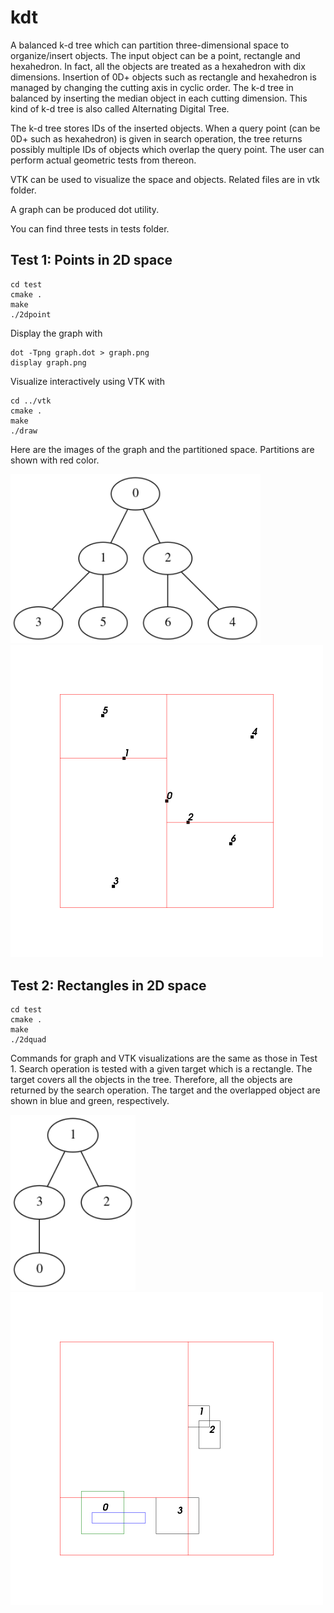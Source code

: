 # kdt

A balanced k-d tree which can partition three-dimensional space to organize/insert objects. The input object can be a point, rectangle and hexahedron. In fact, all the objects are treated as a hexahedron with dix dimensions. Insertion of 0D+ objects such as rectangle and hexahedron is managed by changing the cutting axis in cyclic order. The k-d tree in balanced by inserting the median object in each cutting dimension. This kind of k-d tree is also called Alternating Digital Tree.

The k-d tree stores IDs of the inserted objects. When a query point (can be 0D+ such as hexahedron) is given in search operation, the tree returns possibly multiple IDs of objects which overlap the query point. The user can perform actual geometric tests from thereon.

VTK can be used to visualize the space and objects. Related files are in vtk folder.

A graph can be produced dot utility.

You can find three tests in tests folder.

## Test 1: Points in 2D space

```
cd test
cmake .
make
./2dpoint
```

Display the graph with

```
dot -Tpng graph.dot > graph.png
display graph.png
```

Visualize interactively using VTK with

```
cd ../vtk
cmake .
make
./draw
```

Here are the images of the graph and the partitioned space. Partitions are shown with red color.

<img src="/image/2dpoint_graph.png" width="400"/>
<img src="/image/2dpoint.png" width="500"/>

## Test 2: Rectangles in 2D space

```
cd test
cmake .
make
./2dquad
```

Commands for graph and VTK visualizations are the same as those in Test 1. Search operation is tested with a given target which is a rectangle. The target covers all the objects in the tree. Therefore, all the objects are returned by the search operation. The target and the overlapped object are shown in blue and green, respectively.

<img src="/image/2dquad_graph.png" width="200"/>
<img src="/image/2dquad.png" width="500"/>
